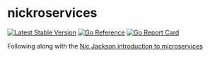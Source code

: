 # nickroservices

[![Latest Stable Version](https://img.shields.io/github/v/release/brokeyourbike/nickroservices)](https://github.com/brokeyourbike/nickroservices/releases)
[![Go Reference](https://pkg.go.dev/badge/github.com/brokeyourbike/nickroservices.svg)](https://pkg.go.dev/github.com/brokeyourbike/nickroservices)
[![Go Report Card](https://goreportcard.com/badge/github.com/brokeyourbike/nickroservices)](https://goreportcard.com/report/github.com/brokeyourbike/nickroservices)

Following along with the [Nic Jackson introduction to microservices](https://www.youtube.com/watch?v=VzBGi_n65iU&list=PLmD8u-IFdreyh6EUfevBcbiuCKzFk0EW_&index=1)
